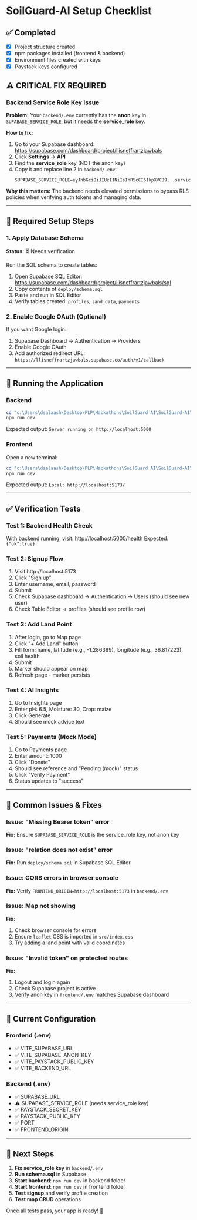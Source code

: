 # SoilGuard-AI Setup Checklist

## ✅ Completed
- [x] Project structure created
- [x] npm packages installed (frontend & backend)
- [x] Environment files created with keys
- [x] Paystack keys configured

## ⚠️ CRITICAL FIX REQUIRED

### Backend Service Role Key Issue
**Problem:** Your `backend/.env` currently has the **anon** key in `SUPABASE_SERVICE_ROLE`, but it needs the **service_role** key.

**How to fix:**
1. Go to your Supabase dashboard: https://supabase.com/dashboard/project/llisneffrartzjawbals
2. Click **Settings** → **API**
3. Find the **service_role** key (NOT the anon key)
4. Copy it and replace line 2 in `backend/.env`:
   ```
   SUPABASE_SERVICE_ROLE=eyJhbGciOiJIUzI1NiIsInR5cCI6IkpXVCJ9...service_role...
   ```

**Why this matters:** The backend needs elevated permissions to bypass RLS policies when verifying auth tokens and managing data.

---

## 🔧 Required Setup Steps

### 1. Apply Database Schema
**Status:** ⏳ Needs verification

Run the SQL schema to create tables:
1. Open Supabase SQL Editor: https://supabase.com/dashboard/project/llisneffrartzjawbals/sql
2. Copy contents of `deploy/schema.sql`
3. Paste and run in SQL Editor
4. Verify tables created: `profiles`, `land_data`, `payments`

### 2. Enable Google OAuth (Optional)
If you want Google login:
1. Supabase Dashboard → Authentication → Providers
2. Enable Google OAuth
3. Add authorized redirect URL: `https://llisneffrartzjawbals.supabase.co/auth/v1/callback`

---

## 🚀 Running the Application

### Backend
```powershell
cd "c:\Users\dsalaash\Desktop\PLP\Hackathons\SoilGuard AI\SoilGuard-AI\backend"
npm run dev
```
Expected output: `Server running on http://localhost:5000`

### Frontend
Open a new terminal:
```powershell
cd "c:\Users\dsalaash\Desktop\PLP\Hackathons\SoilGuard AI\SoilGuard-AI\frontend"
npm run dev
```
Expected output: `Local: http://localhost:5173/`

---

## ✅ Verification Tests

### Test 1: Backend Health Check
With backend running, visit: http://localhost:5000/health
Expected: `{"ok":true}`

### Test 2: Signup Flow
1. Visit http://localhost:5173
2. Click "Sign up"
3. Enter username, email, password
4. Submit
5. Check Supabase dashboard → Authentication → Users (should see new user)
6. Check Table Editor → profiles (should see profile row)

### Test 3: Add Land Point
1. After login, go to Map page
2. Click "+ Add Land" button
3. Fill form: name, latitude (e.g., -1.286389), longitude (e.g., 36.817223), soil health
4. Submit
5. Marker should appear on map
6. Refresh page - marker persists

### Test 4: AI Insights
1. Go to Insights page
2. Enter pH: 6.5, Moisture: 30, Crop: maize
3. Click Generate
4. Should see mock advice text

### Test 5: Payments (Mock Mode)
1. Go to Payments page
2. Enter amount: 1000
3. Click "Donate"
4. Should see reference and "Pending (mock)" status
5. Click "Verify Payment"
6. Status updates to "success"

---

## 🐛 Common Issues & Fixes

### Issue: "Missing Bearer token" error
**Fix:** Ensure `SUPABASE_SERVICE_ROLE` is the service_role key, not anon key

### Issue: "relation does not exist" error
**Fix:** Run `deploy/schema.sql` in Supabase SQL Editor

### Issue: CORS errors in browser console
**Fix:** Verify `FRONTEND_ORIGIN=http://localhost:5173` in `backend/.env`

### Issue: Map not showing
**Fix:** 
1. Check browser console for errors
2. Ensure `leaflet` CSS is imported in `src/index.css`
3. Try adding a land point with valid coordinates

### Issue: "Invalid token" on protected routes
**Fix:** 
1. Logout and login again
2. Check Supabase project is active
3. Verify anon key in `frontend/.env` matches Supabase dashboard

---

## 📝 Current Configuration

### Frontend (.env)
- ✅ VITE_SUPABASE_URL
- ✅ VITE_SUPABASE_ANON_KEY
- ✅ VITE_PAYSTACK_PUBLIC_KEY
- ✅ VITE_BACKEND_URL

### Backend (.env)
- ✅ SUPABASE_URL
- ⚠️ SUPABASE_SERVICE_ROLE (needs service_role key)
- ✅ PAYSTACK_SECRET_KEY
- ✅ PAYSTACK_PUBLIC_KEY
- ✅ PORT
- ✅ FRONTEND_ORIGIN

---

## 🎯 Next Steps

1. **Fix service_role key** in `backend/.env`
2. **Run schema.sql** in Supabase
3. **Start backend**: `npm run dev` in backend folder
4. **Start frontend**: `npm run dev` in frontend folder
5. **Test signup** and verify profile creation
6. **Test map CRUD** operations

Once all tests pass, your app is ready! 🎉
